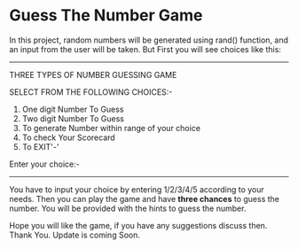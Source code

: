 
# Guess The Number Game

In this project, random numbers will be generated using rand() function, and an input from the user will be taken. But First you will see choices like this: 

---

 THREE TYPES OF NUMBER GUESSING GAME

 SELECT FROM THE FOLLOWING CHOICES:-

1. One digit Number To Guess
2. Two digit Number To Guess
3. To generate Number within range of your choice
4. To check Your Scorecard
5. To EXIT'-'

 Enter your choice:-

---

You have to input your choice by entering 1/2/3/4/5 according to your needs.
Then you can play the game and have **three chances** to guess the number.
You will be provided with the hints to guess the number.

Hope you will like the game, if you have any suggestions discuss then.
Thank You.
Update is coming Soon.
